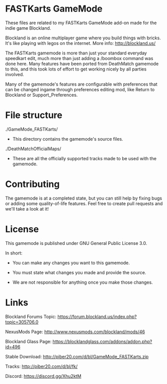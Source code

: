 # FASTKarts GameMode
These files are related to my FASTKarts GameMode add-on made for the indie game Blockland.

Blockland is an online multiplayer game where you build things with bricks.
It's like playing with legos on the internet.
More info: http://blockland.us/

The FASTKarts gamemode is more than just your standard everyday speedkart edit, much more than just adding a /boombox command was done here. Many features have been ported from DeathMatch gamemode to this, and this took lots of effort to get working nicely by all parties involved.

Many of the gamemode's features are configurable with preferences that can be changed ingame through preferences editing mod, like Return to Blockland or Support_Preferences.

# File structure
./GameMode_FASTKarts/
- This directory contains the gamemode's source files.

./DeathMatchOfficialMaps/
- These are all the officially supported tracks made to be used with the gamemode.

# Contributing
The gamemode is at a completed state, but you can still help by fixing bugs or adding some quality-of-life features. Feel free to create pull requests and we'll take a look at it!

# License
This gamemode is published under GNU General Public License 3.0.

In short:

- You can make any changes you want to this gamemode.

- You must state what changes you made and provide the source.

- We are not responsible for anything once you make those changes.

# Links
Blockland Forums Topic: https://forum.blockland.us/index.php?topic=305706.0

NexusMods Page: http://www.nexusmods.com/blockland/mods/46

Blockland Glass Page: https://blocklandglass.com/addons/addon.php?id=496

Stable Download: http://piber20.com/d/bl/GameMode_FASTKarts.zip

Tracks: http://piber20.com/d/bl/fk/

Discord: https://discord.gg/Xhu2ktM
